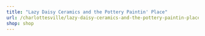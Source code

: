 ```yaml
---
title: "Lazy Daisy Ceramics and the Pottery Paintin' Place"
url: /charlottesville/lazy-daisy-ceramics-and-the-pottery-paintin-place/
shop: shop
---
```

